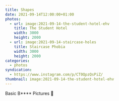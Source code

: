 ```yaml
---
title: Shapes
date: 2021-09-14T12:00:00+01:00
photos:
  - url: image:2021-09-14-the-student-hotel-ehv
    title: The Student Hotel
    width: 3000
    height: 2000
  - url: image:2021-09-14-staircase-holes
    title: Staircase Phobia
    width: 3000
    height: 2000
categories:
  - photos
syndication:
  - https://www.instagram.com/p/CT0QpzQsPiZ/
thumbnail: image:2021-09-14-the-student-hotel-ehv
---
```


Basic B**** Pictures 📸
